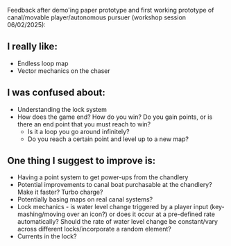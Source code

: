 Feedback after demo'ing paper prototype and first working prototype of canal/movable player/autonomous pursuer (workshop session 06/02/2025):

## I really like:

- Endless loop map
- Vector mechanics on the chaser

## I was confused about:

- Understanding the lock system
- How does the game end? How do you win? Do you gain points, or is there an end point that you must reach to win?
  - Is it a loop you go around infinitely?
  - Do you reach a certain point and level up to a new map? 

## One thing I suggest to improve is:

- Having a point system to get power-ups from the chandlery
- Potential improvements to canal boat purchasable at the chandlery? Make it faster? Turbo charge?
- Potentially basing maps on real canal systems?
- Lock mechanics - is water level change triggered by a player input (key-mashing/moving over an icon?) or does it occur at a pre-defined rate automatically? Should the rate of water level change be constant/vary across different locks/incorporate a random element?
- Currents in the lock?

